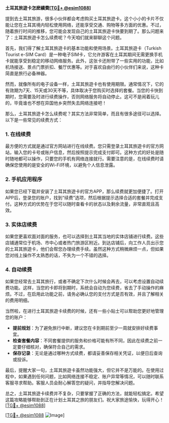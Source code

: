 **土耳其旅遊卡怎麽續費[[TG💪+ @esim1088](https://t.me/s/esim1088)]**

提到去土耳其旅游，很多小伙伴都会考虑购买土耳其旅遊卡。这个小小的卡片不仅能让您在土耳其境内轻松使用网络，还能享受交通、购物等多方面的优惠。不过，随着旅行时间的推移，您可能会发现自己的土耳其旅遊卡快要到期了。那么问题来了：土耳其旅遊卡怎么续费呢？今天咱们就来聊聊这个问题。

首先，我们得了解土耳其旅遊卡的基本功能和使用场景。土耳其旅遊卡（Turkish Tourist e-SIM Card）是一种电子SIM卡，它允许游客在土耳其期间无需更换手机卡就能享受到稳定的移动网络服务。此外，这张卡还附带了一些实用的功能，比如机场接送、景点门票折扣、餐厅优惠等。对于喜欢自由行的小伙伴们来说，这种卡简直是旅行必备神器。

然而，就像所有的电子设备一样，土耳其旅遊卡也有使用期限。通常情况下，它的有效期为7天、15天或30天不等，具体取决于您购买时选择的套餐。当您的卡快到期时，您需要及时进行续费操作，否则网络服务将自动停止。这可不是闹着玩儿的，毕竟谁也不想在异国他乡突然失去网络连接吧！

那么，土耳其旅遊卡怎么续费呢？其实方法非常简单，而且有很多途径可以选择。以下是一些常见的续费方式：

### 1. 在线续费

最方便的方式就是通过官方网站进行在线续费。您只需登录土耳其旅遊卡的官方网站，输入您的卡号或账户信息，然后按照提示完成支付即可。这种方式的好处是随时随地都可以操作，只要您的手机有网络连接就行。需要注意的是，在线续费时请确保您使用的是安全的Wi-Fi环境，以避免个人信息泄露。

### 2. 手机应用程序

如果您已经下载并安装了土耳其旅遊卡的官方APP，那么续费就更加便捷了。打开APP后，登录您的账户，找到“续费”选项，然后根据提示选择合适的套餐并完成支付。这种方式的优势在于您可以随时查看卡的状态以及剩余流量，非常直观且高效。

### 3. 实体店续费

如果您更喜欢面对面的服务，也可以选择到土耳其当地的实体店铺进行续费。这些店铺通常位于机场、市中心或者热门旅游区附近。到达店铺后，向工作人员出示您的土耳其旅遊卡，他们会帮您办理续费手续。虽然这种方式稍微麻烦一点，但如果您对线上操作不太熟悉的话，不失为一个不错的选择。

### 4. 自动续费

如果您经常去土耳其旅行，或者不确定下次什么时候会再去，可以考虑设置自动续费功能。这样，当您的卡即将到期时，系统会自动为您续费，省去了手动操作的麻烦。不过，在启用此功能之前，请务必确认您的支付方式是否有效，并且了解相关的费用明细。

当然啦，在进行土耳其旅遊卡续费的时候，还有一些小贴士可以帮助您更好地管理您的账户：

- **提前规划**：为了避免旅行中断，建议您在卡到期前至少一周就安排好续费事宜。
- **检查套餐内容**：不同套餐提供的服务和价格可能有所不同，因此在续费之前一定要仔细核对，确保符合自己的需求。
- **保存记录**：无论是通过哪种方式续费，都请妥善保存相关凭证，以便日后查询或投诉。

最后，提醒大家一句，土耳其旅遊卡虽然功能强大，但它并不是万能的。在使用过程中，如果遇到任何问题，比如网络连接不稳定、账户异常等情况，可以随时联系客服寻求帮助。客服人员会耐心解答您的疑问，并指导您解决问题。

总之，土耳其旅遊卡续费并不复杂，只要掌握了正确的方法，就能轻松搞定。希望这篇攻略能够帮助到正在计划土耳其之旅的朋友们。祝大家旅途愉快，玩得开心！[[TG💪+ @esim1088](https://t.me/s/esim1088)]

[[TG💪+ @esim1088](https://t.me/s/esim1088) ![Image](https://i.postimg.cc/4NQfJmqS/Snipaste-2025-05-13-00-14-12.png)]
